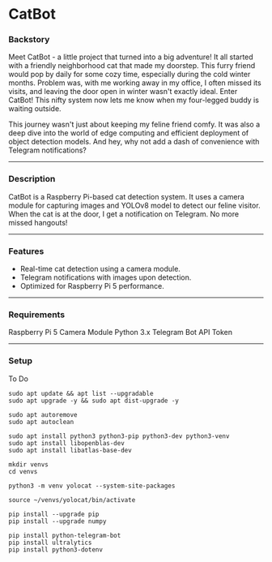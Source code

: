 # CatBot


### Backstory
Meet CatBot - a little project that turned into a big adventure! It all started with a friendly neighborhood cat that made my doorstep. This furry friend would pop by daily for some cozy time, especially during the cold winter months. Problem was, with me working away in my office, I often missed its visits, and leaving the door open in winter wasn't exactly ideal. Enter CatBot! This nifty system now lets me know when my four-legged buddy is waiting outside.

This journey wasn't just about keeping my feline friend comfy. It was also a deep dive into the world of edge computing and efficient deployment of object detection models. And hey, why not add a dash of convenience with Telegram notifications?

---

### Description
CatBot is a Raspberry Pi-based cat detection system. It uses a camera module for capturing images and YOLOv8 model to detect our feline visitor. When the cat is at the door, I get a notification on Telegram. No more missed hangouts!

---

### Features
- Real-time cat detection using a camera module.
- Telegram notifications with images upon detection.
- Optimized for Raspberry Pi 5 performance.

---

### Requirements
Raspberry Pi 5
Camera Module
Python 3.x
Telegram Bot API Token

---

### Setup

To Do

```
sudo apt update && apt list --upgradable
sudo apt upgrade -y && sudo apt dist-upgrade -y

sudo apt autoremove
sudo apt autoclean

sudo apt install python3 python3-pip python3-dev python3-venv
sudo apt install libopenblas-dev
sudo apt install libatlas-base-dev

mkdir venvs
cd venvs

python3 -m venv yolocat --system-site-packages

source ~/venvs/yolocat/bin/activate

pip install --upgrade pip
pip install --upgrade numpy

pip install python-telegram-bot
pip install ultralytics
pip install python3-dotenv
```
